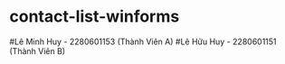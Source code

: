 # contact-list-winforms
#Lê Minh Huy - 2280601153 (Thành Viên A)
#Lê Hữu Huy - 2280601151 (Thành Viên B)
